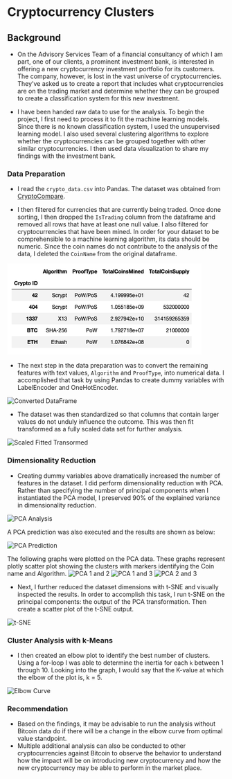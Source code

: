 # Cryptocurrency Clusters

## Background

* On the Advisory Services Team of a financial consultancy of which I am part, one of our clients, a prominent investment bank, is interested in offering a new cryptocurrency investment portfolio for its customers. The company, however, is lost in the vast universe of cryptocurrencies. They’ve asked us to create a report that includes what cryptocurrencies are on the trading market and determine whether they can be grouped to create a classification system for this new investment.

* I have been handed raw data to use for the analysis. To begin the project, I first need to process it to fit the machine learning models. Since there is no known classification system, I used the unsupervised learning model. I also used several clustering algorithms to explore whether the cryptocurrencies can be grouped together with other similar cryptocurrencies. I then used data visualization to share my findings with the investment bank.


### Data Preparation

* I read the `crypto_data.csv` into Pandas. The dataset was obtained from [CryptoCompare](https://min-api.cryptocompare.com/data/all/coinlist).

* I then filtered for currencies that are currently being traded. Once done sorting, I then dropped the `IsTrading` column from the dataframe and removed all rows that have at least one null value. I also filtered for cryptocurrencies that have been mined. In order for your dataset to be comprehensible to a machine learning algorithm, its data should be numeric. Since the coin names do not contribute to the analysis of the data, I deleted the `CoinName` from the original dataframe.

![Cleaned DataFrame](Images/Cleaned_DataFrame.png)

* The next step in the data preparation was to convert the remaining features with text values, `Algorithm` and `ProofType`, into numerical data. I accomplished that task by using Pandas to create dummy variables with LabelEncoder and OneHotEncoder. 

![Converted DataFrame](Images/Converted_DataFrame)

* The dataset was then standardized so that columns that contain larger values do not unduly influence the outcome. This was then fit transformed as a fully scaled data set for further analysis.

![Scaled Fitted Transormed](Images/Scaled_Fit_Transform)

### Dimensionality Reduction

* Creating dummy variables above dramatically increased the number of features in the dataset. I did perform dimensionality reduction with PCA. Rather than specifying the number of principal components when I instantiated the PCA model, I preserved 90% of the explained variance in dimensionality reduction. 

![PCA Analysis](Images/PCA_Analysis)

A PCA prediction was also executed and the results are shown as below:

![PCA Prediction](Images/PCA_prediction)

The following graphs were plotted on the PCA data. These graphs represent plotly scatter plot showing the clusters with markers identifying the Coin name and Algorithm.
![PCA 1 and 2](Images/PCA.1_2)
![PCA 1 and 3](Images/PCA.1_3)
![PCA 2 and 3](Images/PCA.2_3)

* Next, I further reduced the dataset dimensions with t-SNE and visually inspected the results. In order to accomplish this task, I run t-SNE on the principal components: the output of the PCA transformation. Then create a scatter plot of the t-SNE output.

![t-SNE](Images/tsne)

### Cluster Analysis with k-Means

* I then created an elbow plot to identify the best number of clusters. Using a for-loop I was able to determine the inertia for each `k` between 1 through 10. Looking into the graph, I would say that the K-value at which the elbow of the plot is, k = 5.

![Elbow Curve](Images/Elbow_curve)

### Recommendation

* Based on the findings, it may be advisable to run the analysis without Bitcoin data do if there will be a change in the elbow curve from optimal value standpoint. 
* Multiple additional analysis can also be conducted to other cryptocurrencies against Bitcoin to observe the behavior to understand how the impact will be on introducing new cryptocurrency and how the new cryptocurrency may be able to perform in the market place. 


